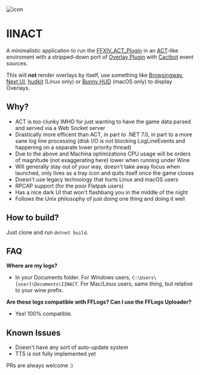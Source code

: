 ![icon](https://github.com/marzent/IINACT/blob/main/IINACT/Icon-IINACT-512x512@2x.ico?raw=true)

# IINACT

A minimalistic application to run the [FFXIV_ACT_Plugin](https://github.com/ravahn/FFXIV_ACT_Plugin) in an [ACT](https://advancedcombattracker.com/)-like enviroment with a stripped-down port of [Overlay Plugin](https://github.com/OverlayPlugin/OverlayPlugin) with [Cactbot](https://github.com/quisquous/cactbot) event sources.

This will **not** render overlays by itself, use something like [Browsingway](https://github.com/Styr1x/Browsingway), [Next UI](https://github.com/kaminaris/Next-UI), [hudkit](https://github.com/valarnin/hudkit) (Linux only) or [Bunny HUD](https://github.com/marzent/Bunny-HUD) (macOS only) to display Overlays.


## Why?

- ACT is too clunky IMHO for just wanting to have the game data parsed and served via a Web Socket server
- Drastically more efficent than ACT, in part to .NET 7.0, in part to a more sane log line processing (disk I/O is not blocking LogLineEvents and happening on a separate lower priority thread)
- Due to the above and Machina optimizations CPU usage will be orders of magnitude (not exaggerating here) lower when running under Wine
- Will generally stay out of your way, doesn't take away focus when launched, only lives as a tray icon and quits itself once the game closes
- Doesn't use legacy technology that hurts Linux and macOS users
- RPCAP support (for the poor Flatpak users)
- Has a nice dark UI that won't flashbang you in the middle of the night
- Follows the Unix philosophy of just doing one thing and doing it well   

## How to build?

Just clone and run `dotnet build`.

## FAQ

**Where are my logs?**

- In your Documents folder. For Windows users, `C:\Users\[user]\Documents\IINACT`. For Mac/Linux users, same thing, but relative to your wine prefix.

**Are these logs compatible with FFLogs? Can I use the FFLogs Uploader?**

- Yes! 100% compatible.


## Known Issues

- Doesn't have any sort of auto-update system
- TTS is not fully implemented yet


PRs are always welcome :)
